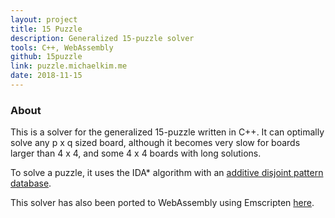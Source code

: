 ```yaml
---
layout: project
title: 15 Puzzle
description: Generalized 15-puzzle solver
tools: C++, WebAssembly
github: 15puzzle
link: puzzle.michaelkim.me
date: 2018-11-15
---
```


### About

This is a solver for the generalized 15-puzzle written in C++. It can optimally solve any p x q sized board, although it becomes very slow for boards larger than 4 x 4, and some 4 x 4 boards with long solutions.

To solve a puzzle, it uses the IDA\* algorithm with an [additive disjoint pattern database](https://www.sciencedirect.com/science/article/pii/S0004370201000923).

This solver has also been ported to WebAssembly using Emscripten [here](https://github.com/LenKagamine/15puzzle.js).
